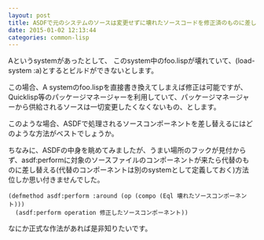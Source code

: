 ```yaml
---
layout: post
title: ASDFで元のシステムのソースは変更せずに壊れたソースコードを修正済のものに差し替えたい
date: 2015-01-02 12:13:44
categories: common-lisp
---
```

<p>Aというsystemがあったとして、
このsystem中のfoo.lispが壊れていて、(load-system :a)とするとビルドができないとします。</p>

<p>この場合、A systemのfoo.lispを直接書き換えてしまえば修正は可能ですが、
Quicklisp等のパッケージマネージャーを利用していて、パッケージマネージャーから供給されるソースは一切変更したくなくないもの、とします。</p>

<p>このような場合、ASDFで処理されるソースコンポーネントを差し替えるにはどのような方法がベストでしょうか。</p>

<p>ちなみに、ASDFの中身を眺めてみましたが、うまい場所のフックが見付からず、asdf:performに対象のソースファイルのコンポーネントが来たら代替のものに差し替える(代替のコンポーネントは別のsystemとして定義しておく)方法位しか思い付きませんでした。</p>

```
(defmethod asdf:perform :around (op (compo (Eql 壊れたソースコンポーネント)))
  (asdf:perform operation 修正したソースコンポーネント))
```

<p>なにか正式な作法があれば是非知りたいです。</p>
